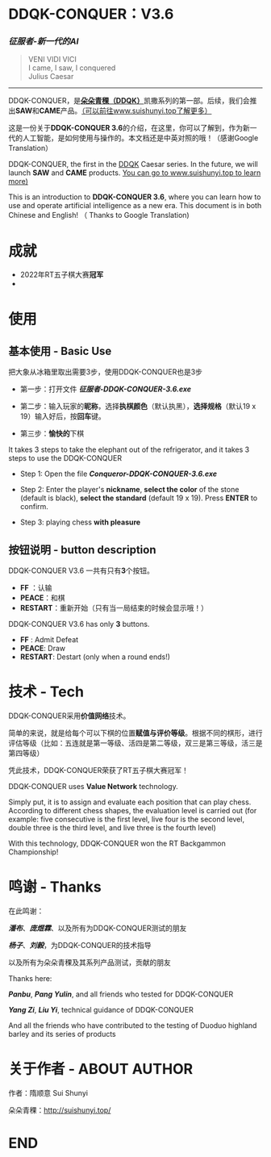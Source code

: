 #  DDQK-CONQUER：V3.6

### _征服者-新一代的AI_ 

> VENI VIDI VICI  
> I came, I saw, I conquered  
> Julius Caesar
---

DDQK-CONQUER，是[**朵朵青稞（DDQK）**](http://www.suishunyi.top)凯撒系列的第一部。后续，我们会推出**SAW**和**CAME**产品。[（可以前往www.suishunyi.top了解更多）](http://www.suishunyi.top/) 

这是一份关于**DDQK-CONQUER 3.6**的介绍，在这里，你可以了解到，作为新一代的人工智能，是如何使用与操作的。本文档还是中英对照的哦！（感谢Google Translation）

DDQK-CONQUER, the first in the [DDQK](http://www.suishunyi.top/) Caesar series. In the future, we will launch **SAW** and **CAME** products. [You can go to www.suishunyi.top to learn more)](http://www.suishunyi.top/)

This is an introduction to **DDQK-CONQUER 3.6**, where you can learn how to use and operate artificial intelligence as a new era. This document is in both Chinese and English! （ Thanks to Google Translation)

# 成就

 - 2022年RT五子棋大赛**冠军**
 - 

# 使用


## 基本使用 - Basic Use

把大象从冰箱里取出需要3步，使用DDQK-CONQUER也是3步

- 第一步：打开文件 ***征服者-DDQK-CONQUER-3.6.exe*** 

- 第二步：输入玩家的**昵称**，选择**执棋颜色**（默认执黑），**选择规格**（默认19 x 19）输入好后，按**回车**键。

- 第三步：**愉快的**下棋 

It takes 3 steps to take the elephant out of the refrigerator, and it takes 3 steps to use the DDQK-CONQUER

- Step 1: Open the file ***Conqueror-DDQK-CONQUER-3.6.exe***

- Step 2: Enter the player's **nickname**, **select the color** of the stone (default is black), **select the standard** (default 19 x 19). Press **ENTER** to confirm.

- Step 3: playing chess **with pleasure**

## 按钮说明 -   button description

DDQK-CONQUER V3.6 一共有只有**3**个按钮。

- **FF** ：认输
- **PEACE**：和棋
- **RESTART**：重新开始（只有当一局结束的时候会显示哦！）

DDQK-CONQUER V3.6 has only **3** buttons.

- **FF** : Admit Defeat
- **PEACE**: Draw
- **RESTART**: Destart (only when a round ends!)

# 技术 - Tech

DDQK-CONQUER采用**价值网络**技术。

简单的来说，就是给每个可以下棋的位置**赋值与评价等级**。根据不同的棋形，进行评估等级（比如：五连就是第一等级、活四是第二等级，双三是第三等级，活三是第四等级）

凭此技术，DDQK-CONQUER荣获了RT五子棋大赛冠军！

DDQK-CONQUER uses **Value Network** technology.

Simply put, it is to assign and evaluate each position that can play chess. According to different chess shapes, the evaluation level is carried out (for example: five consecutive is the first level, live four is the second level, double three is the third level, and live three is the fourth level)

With this technology, DDQK-CONQUER won the RT Backgammon Championship!

# 鸣谢 - Thanks

在此鸣谢：

***潘布***、***庞煜霖***、以及所有为DDQK-CONQUER测试的朋友

***杨子***、***刘毅***，为DDQK-CONQUER的技术指导

以及所有为朵朵青稞及其系列产品测试，贡献的朋友

Thanks here:

***Panbu***, ***Pang Yulin***, and all friends who tested for DDQK-CONQUER

***Yang Zi***, ***Liu Yi***, technical guidance of DDQK-CONQUER

And all the friends who have contributed to the testing of Duoduo highland barley and its series of products


# 关于作者 - ABOUT AUTHOR

作者：隋顺意  Sui Shunyi

朵朵青稞：http://suishunyi.top/

# END
